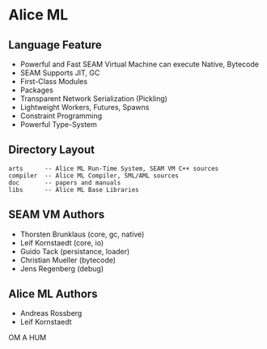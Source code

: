 Alice ML
========

Language Feature
----------------

* Powerful and Fast SEAM Virtual Machine can execute Native, Bytecode
* SEAM Supports JIT, GC
* First-Class Modules
* Packages
* Transparent Network Serialization (Pickling)
* Lightweight Workers, Futures, Spawns
* Constraint Programming
* Powerful Type-System

Directory Layout
----------------

    arts      -- Alice ML Run-Time System, SEAM VM C++ sources
    сompiler  -- Alice ML Compiler, SML/AML sources
    doc       -- papers and manuals
    libs      -- Alice ML Base Libraries

SEAM VM Authors
---------------

* Thorsten Brunklaus (core, gc, native)
* Leif Kornstaedt (core, io)
* Guido Tack (persistance, loader)
* Christian Mueller (bytecode)
* Jens Regenberg (debug)

Alice ML Authors
----------------

* Andreas Rossberg
* Leif Kornstaedt

OM A HUM
